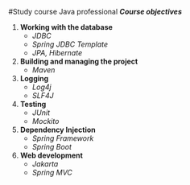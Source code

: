 #Study course Java professional
***Course objectives***
1. **Working with the database**
   - *JDBC* 
   - *Spring JDBC Template*
   - *JPA, Hibernate*
2. **Building and managing the project**
   - *Maven*
3. **Logging**
   - *Log4j*
   - *SLF4J*
4. **Testing**
   - *JUnit*
   - *Mockito*
5. **Dependency Injection**
   - *Spring Framework*
   - *Spring Boot*
6. **Web development**
   - *Jakarta*
   - *Spring MVC*